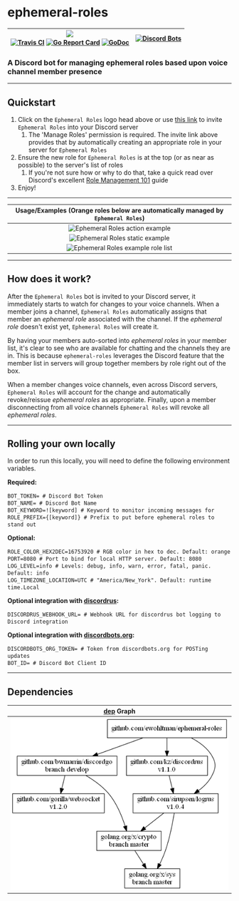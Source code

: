 # ephemeral-roles

| <a href="https://discordapp.com/api/oauth2/authorize?client_id=392419127626694676&permissions=268435456&scope=bot"><img src="https://raw.githubusercontent.com/ewohltman/ephemeral-roles/master/res/logo_Testa_anatomica_(1854)_-_Filippo_Balbi.jpg" width="100"></a><br/>[![Travis CI](https://travis-ci.org/ewohltman/ephemeral-roles.svg?branch=master)](https://travis-ci.org/ewohltman/ephemeral-roles.svg?branch=master) [![Go Report Card](https://goreportcard.com/badge/github.com/ewohltman/ephemeral-roles)](https://goreportcard.com/report/github.com/ewohltman/ephemeral-roles) [![GoDoc](https://godoc.org/github.com/ewohltman/ephemeral-roles/pkg?status.svg)](https://godoc.org/github.com/ewohltman/ephemeral-roles/pkg) | [![Discord Bots](https://discordbots.org/api/widget/392419127626694676.svg)](https://discordbots.org/bot/ephemeral-roles) |
| :------: | :------: |

### A Discord bot for managing ephemeral roles based upon voice channel member presence

----

## Quickstart

1. Click on the `Ephemeral Roles` logo head above or use [this link](https://discordapp.com/api/oauth2/authorize?client_id=392419127626694676&permissions=268435456&scope=bot)
to invite `Ephemeral Roles` into your Discord server
    1. The 'Manage Roles' permission is required.  The invite link above
    provides that by automatically creating an appropriate role in your server
    for `Ephemeral Roles` 
2. Ensure the new role for `Ephemeral Roles` is at the top (or as near as
possible) to the server's list of roles
    1. If you're not sure how or why to do that, take a quick read over
    Discord's excellent [Role Management 101](https://support.discordapp.com/hc/en-us/articles/214836687-Role-Management-101) guide
3. Enjoy!

----

| Usage/Examples \(Orange roles below are automatically managed by `Ephemeral Roles`\) |
| :------: |
| ![Ephemeral Roles action example](https://raw.githubusercontent.com/ewohltman/ephemeral-roles/master/res/action.gif) |
| ![Ephemeral Roles static example](https://raw.githubusercontent.com/ewohltman/ephemeral-roles/master/res/static.png) |
| ![Ephemeral Roles example role list](https://raw.githubusercontent.com/ewohltman/ephemeral-roles/master/res/roles.png) |

----

## How does it work?

After the `Ephemeral Roles` bot is invited to your Discord server, it
immediately starts to watch for changes to your voice channels.  When a member
joins a channel, `Ephemeral Roles` automatically assigns that member an
*ephemeral role* associated with the channel.  If the *ephemeral role* doesn't
exist yet, `Ephemeral Roles` will create it.

By having your members auto-sorted into *ephemeral roles* in your member list,
it's clear to see who are available for chatting and the channels they are in.
This is because `ephemeral-roles` leverages the Discord feature that the member
list in servers will group together members by role right out of the box.

When a member changes voice channels, even across Discord servers,
`Ephemeral Roles` will account for the change and automatically revoke/reissue
*ephemeral roles* as appropriate.  Finally, upon a member disconnecting from
all voice channels `Ephemeral Roles` will revoke all *ephemeral roles*.

----

## Rolling your own locally
 
In order to run this locally, you will need to define the following environment
variables.

**Required:**
```
BOT_TOKEN= # Discord Bot Token
BOT_NAME= # Discord Bot Name
BOT_KEYWORD=![keyword] # Keyword to monitor incoming messages for
ROLE_PREFIX={[keyword]} # Prefix to put before ephemeral roles to stand out
```

**Optional:**
```
ROLE_COLOR_HEX2DEC=16753920 # RGB color in hex to dec. Default: orange
PORT=8080 # Port to bind for local HTTP server. Default: 8080
LOG_LEVEL=info # Levels: debug, info, warn, error, fatal, panic. Default: info
LOG_TIMEZONE_LOCATION=UTC # "America/New_York". Default: runtime time.Local
```

**Optional integration with [discordrus](https://github.com/kz/discordrus):**
```
DISCORDRUS_WEBHOOK_URL= # Webhook URL for discordrus bot logging to Discord integration
```

**Optional integration with [discordbots.org](https://discordbots.org/):**
```
DISCORDBOTS_ORG_TOKEN= # Token from discordbots.org for POSTing updates
BOT_ID= # Discord Bot Client ID
```

----

## Dependencies

| [dep](https://github.com/golang/dep) Graph |
| :------: |
| ![Dependency graph](https://raw.githubusercontent.com/ewohltman/ephemeral-roles/master/res/dep_status_visual.png) |
